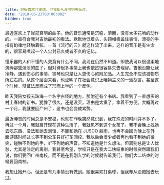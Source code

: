 ```yaml
---
title: 她很喜欢打桌球，但我却从没陪她去玩过。
date: "2010-06-23T00:00:00Z"
hidden: true
---
```

最近喜欢上了岸部真明的曲子。他的音乐通常是沉稳，清丽，没有太多花哨的动作的。一直符合我对吉他最初的看法。默默地低着头，头顶帽檐盖住表情，漂亮的手指有韵律地轻触着弦。一首《流行的云》就这样流了出来。这样的音乐是有生命的，很容易唤起一个人尘封已久或者不久的记忆。

懂乐器的人和不懂的人究竟有什么不同，我现在仍然不知道。即使我可以很温柔地演绎那些淡淡的曲子，但对待很多事情上我也依然很容易失去理智。吉他没能让我冷静，遇到伤心的事情，钢琴也只是让人更伤心的附加品。人生完全不应该被物质所左右的。从这个层面来看，也证明了在社会意识上唯物主义的一派胡言。甚至这个时候，辩证法反而成了形而上学的一个反例。

昨天我陪女孩去珠海一个名字古怪的地方。那附近有个书店。我看到了一直想买的村上春树的新书。犹豫了很久，还是没买，理由是太重了，拿着不方便。大概再过一个月，我就要回广州了，这书也会变成累赘。

最近睡觉的时候总是不安稳，也就在昨晚突然意识到，我在珠海的时间并不多了。再过一个月，我就离开现在这种生活了、我就见不到这个女孩了。我不会晚上找她去吃东西、没法和她去泡馆、不能和她在 JUSCO 躲雨、也再不会因为晚上在外面游荡时间过长等不到公车只好打车回校。我以后会很少或者再也看不到她的微笑，碰触不到她的手，听不到她的声音。不知道她是什么想法。但离别总是让人忧愁，尤其是注定的离别。我甚至希望，学校只是在我大二快结束的时候突然跟我们说，你们要回广州南校。而不是在我刚入学的时候就告诉我们，你们大二结束的时候要回南校。

我想让她开心，但还是有几事情没有做到。她很喜欢打桌球，但我却从没陪她去玩过。

 